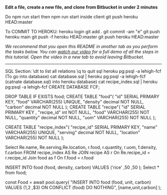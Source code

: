 **Edit a file, create a new file, and clone from Bitbucket in under 2 minutes**

Do 
npm run start
then npm run start inside client
git push heroku HEAD:master

To COMMIT TO HEROKU:
heroku login
git add . 
git commit -am "e"
git push heroku main
git push -f heroku HEAD:master
git push heroku HEAD:master


*We recommend that you open this README in another tab as you perform the tasks below. You can [watch our video](https://youtu.be/0ocf7u76WSo) for a full demo of all the steps in this tutorial. Open the video in a new tab to avoid leaving Bitbucket.*



---

SQL Section:
\dt to list all relations 
\q to quit sql
heroku pg:psql -a lehigh-fcf (To go into database)
cat database.sql | heroku pg:psql -a lehigh-fcf (catnate database.sql) into heroku database)
cat recipe_index.sql | heroku pg:psql -a lehigh-fcf
CREATE DATABASE FCF;

DROP TABLE IF EXISTS food;
CREATE TABLE "food"(
    "id" SERIAL PRIMARY KEY,
    "food" VARCHAR(255) UNIQUE,
    "density" decimal NOT NULL,
    "carbon" decimal NOT NULL
);
CREATE TABLE "recipe"(
    "id" SERIAL PRIMARY KEY	,
    "recipe_id" int NOT NULL,
    "food" VARCHAR(255) NOT NULL,
    "quantity" decimal NOT NULL,
    "uom" VARCHAR(255) NOT NULL
);

CREATE TABLE "recipe_index"(
    "recipe_id" SERIAL PRIMARY KEY,
    "name" VARCHAR(255) UNIQUE,
    "serving" decimal NOT NULL,
	"location" VARCHAR(255) NOT NULL
);

Select Re.name, Re.serving,Re.location, r.food, r.quantity, r.uom, f.density, f.carbon
	FROM recipe_index AS Re
	JOIN recipe AS r
	On Re.recipe_id = r.recipe_id
	Join food as f
	On f.food = r.food

INSERT INTO food (food, density, carbon) VALUES ('rice' ,50 ,50 );
Select * from food;

const Food = await pool.query(
            "INSERT INTO food (food, unit, carbon) 
            VALUES ($1,$2 ,$3) 
            ON CONFLICT (food) DO NOTHING",
            [name,unit,carbon]
          );